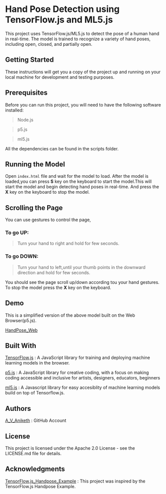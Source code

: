 <!-- About Project,How to use,Demo,Resources used,Thanks -->

# Hand Pose Detection using TensorFlow.js and ML5.js
This project uses TensorFlow.js/ML5.js to detect the pose of a human hand in real-time. The model is trained to recognize a variety of hand poses, including open, closed, and partially open.

## Getting Started
These instructions will get you a copy of the project up and running on your local machine for development and testing purposes.

## Prerequisites
Before you can run this project, you will need to have the following software installed:
> Node.js

> p5.js

> ml5.js

All the dependencies can be found in the scripts folder.

## Running the Model
Open `index.html` file and wait for the model to load.
After the model is loaded,you can press **S** key on the keyboard to start the model.This will start the model and begin detecting hand poses in real-time.
And press the **X** key on the keyboard to stop the model.


## Scrolling the Page
You can use gestures to control the page,

### To go UP:
> Turn your hand to right and hold for few seconds.
### To go DOWN:
> Turn your hand to left,until your thumb points in the downward direction and hold for few seconds.

You should see the page scroll up/down according tou your hand gestures.
To stop the model press the **X** key on the keyboard.

## Demo

This is a simplified version of the above model built on the Web Browser(p5.js).

[HandPose_Web](https://editor.p5js.org/Aniketh/full/pBZ5K1viY)


## Built With
[TensorFlow.js](https://www.tensorflow.org/js) : A JavaScript library for training and deploying machine learning models in the browser.

[p5.js](https://p5js.org/) : A JavaScript library for creative coding, with a focus on making coding accessible and inclusive for artists, designers, educators, beginners

[ml5.js](https://ml5js.org/) : A Javascript library for easy accesiblity of machine learning models build on top of Tensorflow.js.

## Authors
[A_V_Aniketh](https://github.com/AVAniketh0905) : GitHub Account

## License
This project is licensed under the Apache 2.0 License - see the LICENSE.md file for details.

## Acknowledgments
[TensorFlow.js_Handpose_Example](https://blog.tensorflow.org/2021/11/3D-handpose.html) : This project was inspired by the TensorFlow.js Handpose Example.

